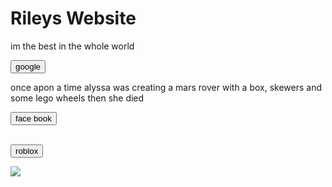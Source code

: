 <h1> Rileys Website </h1>
<p> im the best in the whole world </p> 
<a href="https://www.google.com.au/"><button>google</button></a> 
<p> once apon a time alyssa was creating a mars rover with a box, skewers and some lego wheels then she died </p>
<a href="https://www.facebook.com/"><button>face book</button></a>

<br><a href="https://www.roblox.com/"><button>roblox</button></a>

<img src="https://imgur.com/HAtZ329">

